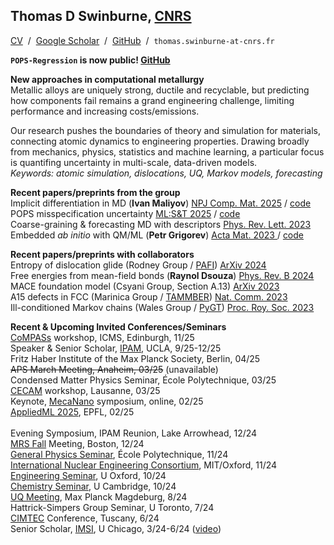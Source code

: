 ## Thomas D Swinburne, <a href="http://www.cnrs.fr" target="_new">CNRS</a>
<a href="pdf/CV-TomSwinburne-2024.pdf" target="_new">CV</a>
&nbsp;/&nbsp;
<a href="https://scholar.google.com/citations?hl=en&user=vgHQd9cAAAAJ&view_op=list_works&sortby=pubdate" target="_new">Google Scholar</a>
&nbsp;/&nbsp;
<a href="https://github.com/tomswinburne/" target="_new">GitHub</a>
&nbsp;/&nbsp;
<code>thomas.swinburne-at-cnrs.fr</code>

<strong><code>POPS-Regression</code>  is now public! <a href="https://github.com/tomswinburne/POPS-Regression" target="_new">GitHub</a></strong>

<strong>New approaches in computational metallurgy</strong><br>
Metallic alloys are uniquely strong, ductile and recyclable, but predicting how components fail remains a grand engineering challenge, limiting performance and increasing costs/emissions.

Our research pushes the boundaries of theory and simulation for materials, connecting atomic dynamics to engineering properties. Drawing broadly from mechanics, physics, statistics and machine learning, a particular focus is quantifing uncertainty in multi-scale, data-driven models.<br>
<em>Keywords: atomic simulation, dislocations, UQ, Markov models, forecasting</em><br>

<strong>Recent papers/preprints from the group</strong><br>
Implicit differentiation in MD (<b>Ivan Maliyov</b>)
<a href="https://www.nature.com/articles/s41524-024-01506-0" _target="_new">NPJ Comp. Mat. 2025</a> / <a href="https://github.com/marseille-matmol/LammpsImplicitDerivative" target="_new">code</a><br>
POPS misspecification uncertainty
<a href="https://iopscience.iop.org/article/10.1088/2632-2153/ad9fce/meta" _target="_new">ML:S&T 2025</a> / <a href="https://github.com/tomswinburne/POPS-Regression" target="_new">code</a><br>
Coarse-graining & forecasting MD with descriptors 
<a href="http://dx.doi.org/10.1103/PhysRevLett.131.236101" target="_new" > Phys. Rev. Lett. 2023</a><br>
Embedded <em>ab initio</em> with QM/ML (<b>Petr Grigorev</b>)
<a href="https://doi.org/10.1016/j.actamat.2023.118734" target="_new" >Acta Mat. 2023 </a> / 
<a href="https://github.com/marseille-matmol/LML-retrain" target="_new">code</a><br>


<strong>Recent papers/preprints with collaborators</strong><br>
Entropy of dislocation glide (Rodney Group / <a href="https://github.com/tomswinburne/PAFI" target="_new">PAFI</a>)
<a href="https://arxiv.org/abs/2410.04813" target="_new" >ArXiv 2024</a><br>
Free energies from mean-field bonds (<b>Raynol Dsouza</b>)
<a href="https://journals.aps.org/prb/abstract/10.1103/PhysRevB.109.064108" _target="_new" >Phys. Rev. B 2024</a><br>
MACE foundation model (Csyani Group, Section A.13)
<a href="https://arxiv.org/abs/2401.00096" >ArXiv 2023</a><br>
A15 defects in FCC (Marinica Group / <a href="https://github.com/tomswinburne/TAMMBER" target="_new">TAMMBER</a>)
<a href="https://www.nature.com/articles/s41467-023-38729-6" target="_new" >Nat. Comm. 2023</a><br>
Ill-conditioned Markov chains (Wales Group / <a href="https://github.com/tomswinburne/PyGT" target="_new">PyGT</a>)
<a href="https://royalsocietypublishing.org/doi/abs/10.1098/rsta.2022.0245" target="_new" >Proc. Roy. Soc. 2023</a><br>

<strong>Recent & Upcoming Invited Conferences/Seminars</strong><br>
<a href="https://www.icms.org.uk/workshops" target="_new">CoMPASs</a> workshop, ICMS, Edinburgh, 11/25<br>
Speaker & Senior Scholar, <a href="https://www.ipam.ucla.edu/programs/long-programs/bridging-the-gap-transitioning-from-deterministic-to-stochastic-interaction-modeling-in-electrochemistry/" target="_new">IPAM</a>, UCLA, 9/25-12/25<br>
Fritz Haber Institute of the Max Planck Society, Berlin, 04/25<br><s>APS March Meeting, Anaheim, 03/25</s> (unavailable)<br>Condensed Matter Physics Seminar, École Polytechnique, 03/25<br>
<a href="https://www.cecam.org/workshop-details/fulfilling-the-multiscale-promise-in-materials-getting-information-out-of-the-atomistic-scale-1283" target="_new">CECAM</a> workshop, Lausanne, 03/25<br>
Keynote, <a href="https://mecanano.com/working-groups/wg2/" target="_new">MecaNano</a> symposium, online, 02/25<br>
<a href="https://2025.appliedmldays.org/" target="_new">AppliedML 2025</a>, EPFL, 02/25<br>
<br>
Evening Symposium, IPAM Reunion, Lake Arrowhead, 12/24<br>
<a href="https://www.mrs.org/meetings-events/annual-meetings/2024-mrs-fall-meeting/symposium-sessions/call-for-papers/2024-fall-meeting/Symposium_MT01" target="_new">MRS Fall</a> Meeting, Boston, 12/24<br>
<a href="https://www.polytechnique.edu/education/departements-denseignement-et-de-recherche/departement-de-physique/seminaires-et-conferences" target="_new">General Physics Seminar</a>, École Polytechnique, 11/24<br>
<a href="https://ukaea.zoom.us/webinar/register/WN_w6W5HMKfSwug8ZIFYRQf9g#/registration" ttarget="_new">International Nuclear Engineering Consortium</a>, MIT/Oxford, 11/24<br>
<a href="https://eng.ox.ac.uk/solidmech/seminars/" target="_new">Engineering Seminar</a>, U Oxford, 10/24<br>
<a href="https://www.ch.cam.ac.uk/talk/216568" target="_new">Chemistry Seminar</a>, U Cambridge, 10/24<br>
<a href="https://indico3.mpi-magdeburg.mpg.de/event/40/" target="_new">UQ Meeting</a>, Max Planck Magdeburg, 8/24<br>
Hattrick-Simpers Group Seminar, U Toronto, 7/24<br>
<a href="https://www.cimtec-congress.org/" target="_new">CIMTEC</a> Conference, Tuscany, 6/24<br>
Senior Scholar, <a href="https://www.imsi.institute/activities/data-driven-materials-informatics/" target="_new">
IMSI</a>, U Chicago, 3/24-6/24 (<a href="https://www.imsi.institute/videos/descriptor-coarse-graining-and-forecasting-atomic-simulations/" target="_new">video</a>)<br>
